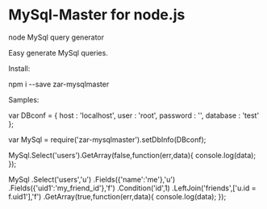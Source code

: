 # MySql-Master for node.js
node MySql query generator

Easy generate MySql queries.

Install:

npm i --save zar-mysqlmaster

Samples:

var DBconf = {
    host     : 'localhost',
    user     : 'root',
    password : '',
    database : 'test'
};

var MySql = require('zar-mysqlmaster').setDbInfo(DBconf);

MySql.Select('users').GetArray(false,function(err,data){
    console.log(data);
});

MySql
    .Select('users','u')
    .Fields({'name':'me'},'u')
    .Fields({'uid1':'my_friend_id'},'f')
    .Condition('id',1)
    .LeftJoin('friends',['u.id = f.uid1'],'f')
    .GetArray(true,function(err,data){
        console.log(data);
    });
